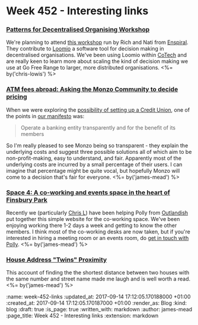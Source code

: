 Week 452 - Interesting links
============================

### [Patterns for Decentralised Organising Workshop](https://www.eventbrite.co.nz/e/patterns-for-decentralised-organising-london-tickets-36951594213)

We're planning to attend [this workshop](https://www.eventbrite.co.nz/e/patterns-for-decentralised-organising-london-tickets-36951594213) run by Rich and Nati from [Enspiral](https://enspiral.com/). They contribute to [Loomio](https://www.loomio.org/) a software tool for decision making in decentralised organisations. We've been using Loomio within [CoTech](https://www.coops.tech/) and are really keen to learn more about scaling the kind of decision making we use at Go Free Range to larger, more distributed organisations. <%= by('chris-lowis') %>


### [ATM fees abroad: Asking the Monzo Community to decide pricing](https://monzo.com/blog/2017/09/13/atm-fees-abroad/)

When we were exploring the [possibility of setting up a Credit Union](/credit-union), one of the points in [our manifesto](https://github.com/freerange/bank/wiki#manifesto) was:

> Operate a banking entity transparently and for the benefit of its members

So I'm really pleased to see Monzo being so transparent - they explain the underlying costs and suggest three possible solutions all of which aim to be non-profit-making, easy to understand, and fair. Apparently most of the underlying costs are incurred by a small percentage of their users. I can imagine that percentage might be quite vocal, but hopefully Monzo will come to a decision that's fair for everyone. <%= by('james-mead') %>


### [Space 4: A co-working and events space in the heart of Finsbury Park](http://space4.tech/)

Recently we (particularly [Chris L](/chris-lowis)) have been helping Polly from [Outlandish](https://outlandish.com/) put together this simple website for the co-working space. We've been enjoying working there 1-2 days a week and getting to know the other members. I think most of the co-working desks are now taken, but if you're interested in hiring a meeting room or an events room, do [get in touch with Polly](mailto:polly@outlandish.com). <%= by('james-mead') %>


### [House Address "Twins" Proximity](http://www.paulplowman.com/stuff/house-address-twins-proximity/)

This account of finding the the shortest distance between two houses with the same number and street name made me laugh and is well worth a read. <%= by('james-mead') %>


:name: week-452-links
:updated_at: 2017-09-14 17:12:05.170188000 +01:00
:created_at: 2017-09-14 17:12:05.170187000 +01:00
:render_as: Blog
:kind: blog
:draft: true
:is_page: true
:written_with: markdown
:author: james-mead
:page_title: Week 452 - Interesting links
:extension: markdown
